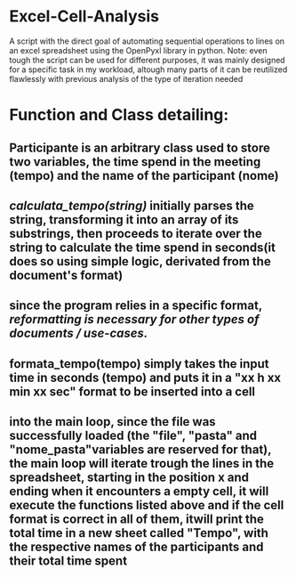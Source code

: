 # Excel-Cell-Analysis
A script with the direct goal of automating sequential operations to lines on an excel spreadsheet using the OpenPyxl library in python. Note: even tough the script can be used for different purposes, it was mainly designed for a specific task in my workload, altough many parts of it can be reutilized flawlessly with previous analysis of the type of iteration needed  



# Function and Class detailing:
 ## Participante is an arbitrary class used to store two variables, **the time spend in the meeting** (tempo) **and the name of the participant** (nome)
  
 ## _calculata_tempo(string)_ initially parses the string, transforming it into an array of its substrings, then proceeds to iterate over the string to calculate the time spend in seconds(it does so using simple logic, derivated from the document's format)
  
 ## **since the program relies in a specific format**, _reformatting is necessary for other types of documents / use-cases._
 ## formata_tempo(tempo) simply takes the input time in seconds (tempo) and puts it in a "xx h xx min xx sec" format to be inserted into a cell
 
 ## into the main loop, since the file was successfully loaded (the "file", "pasta" and "nome_pasta"variables are reserved for that), the main loop will iterate trough the lines in the spreadsheet, starting in the position x and ending when it encounters a empty cell, it will execute the functions listed above and if the cell format is correct in all of them, itwill print the total time in a new sheet called "Tempo", with the respective names of the participants and their total time spent
  
